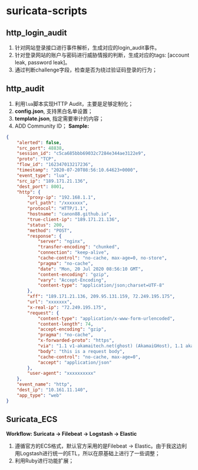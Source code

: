 <!--
 * @Author: your name
 * @Date: 2020-06-16 15:10:48
 * @LastEditTime: 2020-08-16 12:12:17
 * @LastEditors: Please set LastEditors
 * @Description: In User Settings Edit
 * @FilePath: /Code/Users/canon/Documents/github/suricata-scripts/README.md
--> 
# suricata-scripts

## http_login_audit
1. 针对网站登录接口进行事件解析，生成对应的login_audit事件。
2. 针对登录网站的账户与密码进行威胁情报的判断，生成对应的tags: [account leak, password leak]。
3. 通过判断challenge字段，检查是否为绕过验证码登录的行为；

## http_audit
1. 利用`lua`脚本实现HTTP Audit，主要是足够定制化；
2. **config.json**, 支持黑白名单设置；
3. **template.json**, 指定需要审计的内容；
4. ADD Community ID；
**Sample:**
```json
{
    "alerted": false,
    "src_port": 48838,
    "session_id": "c5ca685bbb69032c7284e344ae3122e9",
    "proto": "TCP",
    "flow_id": "162347013217236",
    "timestamp": "2020-07-20T08:56:10.64623+0000",
    "event_type": "lua",
    "src_ip": "189.171.21.136",
    "dest_port": 8001,
    "http": {
        "proxy-ip": "192.168.1.1",
        "url_path": "/xxxxxxx",
        "protocol": "HTTP/1.1",
        "hostname": "canon88.github.io",
        "true-client-ip": "189.171.21.136",
        "status": 200,
        "method": "POST",
        "response": {
            "server": "nginx",
            "transfer-encoding": "chunked",
            "connection": "keep-alive",
            "cache-control": "no-cache, max-age=0, no-store",
            "pragma": "no-cache",
            "date": "Mon, 20 Jul 2020 08:56:10 GMT",
            "content-encoding": "gzip",
            "vary": "Accept-Encoding",
            "content-type": "application/json;charset=UTF-8"
        },
        "xff": "189.171.21.136, 209.95.131.159, 72.249.195.175",
        "url": "xxxxxxx",
        "x-real-ip": "72.249.195.175",
        "request": {
            "content-type": "application/x-www-form-urlencoded",
            "content-length": 74,
            "accept-encoding": "gzip",
            "pragma": "no-cache",
            "x-forwarded-proto": "https",
            "via": "1.1 v1-akamaitech.net(ghost) (AkamaiGHost), 1.1 akamai.net(ghost) (AkamaiGHost)",
            "body": "this is a request body",
            "cache-control": "no-cache, max-age=0",
            "accept": "application/json"
        },
        "user-agent": "xxxxxxxxxx"
    },
    "event_name": "http",
    "dest_ip": "10.161.11.140",
    "app_type": "web"
}
```
## Suricata_ECS
**Workflow: Suricata -> Filebeat -> Logstash -> Elastic**
1. 遵循官方的ECS格式，默认官方采用的是Filebeat -> Elastic。由于我这边利用Logstash进行统一的ETL，所以在原基础上进行了一些调整；
2. 利用Ruby进行功能扩展；